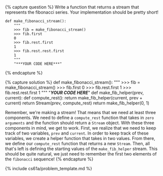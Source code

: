 {% capture question %}
Write a function that returns a stream that represents the fibonacci series. Your implementation should be pretty short!

    def make_fibonacci_stream():
        """
        >>> fib = make_fibonacci_stream()
        >>> fib.first
        0
        >>> fib.rest.first
        1
        >>> fib.rest.rest.first
        1
        """
        "***YOUR CODE HERE***"

{% endcapture %}

{% capture solution %}
    def make_fibonacci_stream():
        """
        >>> fib = make_fibonacci_stream()
        >>> fib.first
        0
        >>> fib.rest.first
        1
        >>> fib.rest.rest.first
        1
        """
        "***YOUR CODE HERE***"
        def make_fib_helper(prev, current):
            def compute_rest():
                return make_fib_helper(current, prev + current)
            return Stream(prev, compute_rest)
        return make_fib_helper(0, 1)

Remember, we're making a stream! That means that we need at least three components. We need to define a `compute_rest` function that takes in `zero arguments` and the function should return a `Stream` object. With these three components in mind, we get to work. First, we realize that we need to keep track of two variables, `prev` and `current`. In order to keep track of these variables, we create a helper function that takes in two values. From there, we define our `compute_rest` function that returns a new `Stream`. Then, all that's left is defining the starting values of the `make_fib_helper` stream. This should be quite natural, we just need to remember the first two elements of the `fibonacci` sequence!
{% endcapture %}

{% include cs61a/problem_template.md %}

